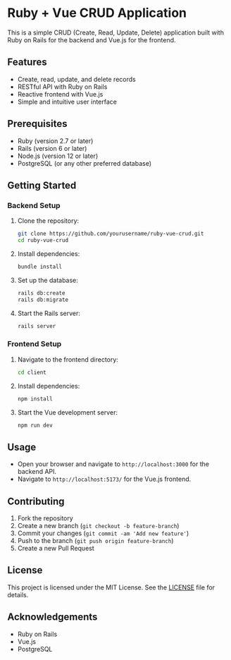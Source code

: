 # Ruby + Vue CRUD Application

This is a simple CRUD (Create, Read, Update, Delete) application built with Ruby on Rails for the backend and Vue.js for the frontend.

## Features

- Create, read, update, and delete records
- RESTful API with Ruby on Rails
- Reactive frontend with Vue.js
- Simple and intuitive user interface

## Prerequisites

- Ruby (version 2.7 or later)
- Rails (version 6 or later)
- Node.js (version 12 or later)
- PostgreSQL (or any other preferred database)

## Getting Started

### Backend Setup

1. Clone the repository:

   ```sh
   git clone https://github.com/yourusername/ruby-vue-crud.git
   cd ruby-vue-crud
   ```

2. Install dependencies:

   ```sh
   bundle install
   ```

3. Set up the database:

   ```sh
   rails db:create
   rails db:migrate
   ```

4. Start the Rails server:
   ```sh
   rails server
   ```

### Frontend Setup

1. Navigate to the frontend directory:

   ```sh
   cd client
   ```

2. Install dependencies:

   ```sh
   npm install
   ```

3. Start the Vue development server:
   ```sh
   npm run dev
   ```

## Usage

- Open your browser and navigate to `http://localhost:3000` for the backend API.
- Navigate to `http://localhost:5173/` for the Vue.js frontend.

## Contributing

1. Fork the repository
2. Create a new branch (`git checkout -b feature-branch`)
3. Commit your changes (`git commit -am 'Add new feature'`)
4. Push to the branch (`git push origin feature-branch`)
5. Create a new Pull Request

## License

This project is licensed under the MIT License. See the [LICENSE](LICENSE) file for details.

## Acknowledgements

- Ruby on Rails
- Vue.js
- PostgreSQL
